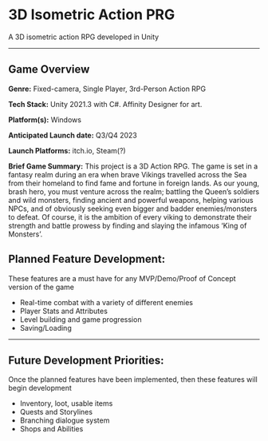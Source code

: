 # 3D Isometric Action PRG

A 3D isometric action RPG developed in Unity

---

## Game Overview

<b>Genre:</b> Fixed-camera, Single Player, 3rd-Person Action RPG

<b>Tech Stack:</b> Unity 2021.3 with C#. Affinity Designer for art.

<b>Platform(s):</b> Windows

<b>Anticipated Launch date:</b> Q3/Q4 2023

<b>Launch Platforms:</b> itch.io, Steam(?)

<b>Brief Game Summary:</b> This project is a 3D Action RPG. The game is set in a fantasy realm during an era when brave Vikings travelled across the Sea from their homeland to find fame and fortune in foreign lands. As our young, brash hero, you must venture across the realm; battling the Queen’s soldiers and wild monsters, finding ancient and powerful weapons, helping various NPCs, and of obviously seeking even bigger and badder enemies/monsters to defeat. Of course, it is the ambition of every viking to demonstrate their strength and battle prowess by finding and slaying the infamous ‘King of Monsters’.

## Planned Feature Development:

These features are a must have for any MVP/Demo/Proof of Concept version of the game

- Real-time combat with a variety of different enemies
- Player Stats and Attributes
- Level building and game progression
- Saving/Loading

---

## Future Development Priorities:

Once the planned features have been implemented, then these features will begin development

- Inventory, loot, usable items
- Quests and Storylines
- Branching dialogue system
- Shops and Abilities

<!--
---
## Controls

- LMB - Interact/Attack
- RMB - Move
- Esc - Pause
- Tab - Inventory
--->
